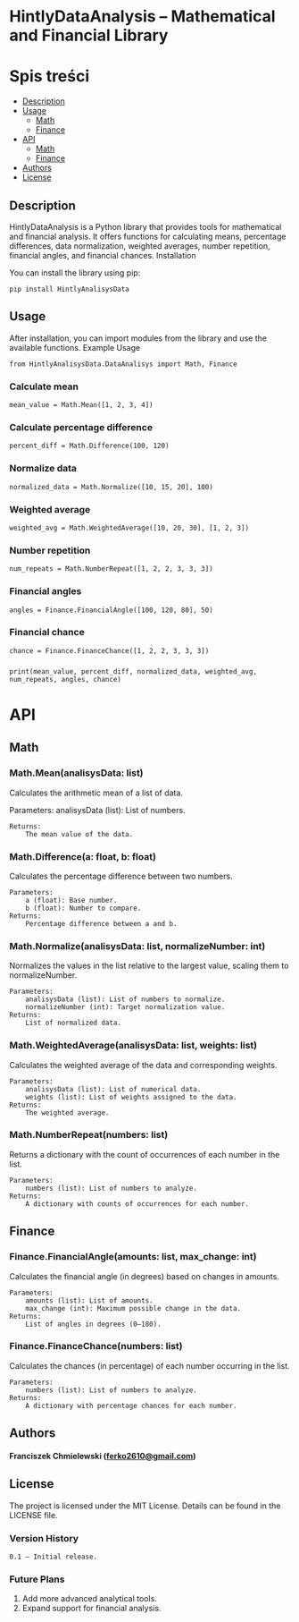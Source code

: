 # HintlyDataAnalysis – Mathematical and Financial Library
# Spis treści
- [Description](#description)
- [Usage](#usage)
  - [Math](#calculate-mean)
  - [Finance](#financial-angles)
- [API](#api)
  - [Math](#math)
  - [Finance](#finance)
- [Authors](#authors)
- [License](#license)
## Description

HintlyDataAnalysis is a Python library that provides tools for mathematical and financial analysis. It offers functions for calculating means, percentage differences, data normalization, weighted averages, number repetition, financial angles, and financial chances.
Installation

You can install the library using pip:

    pip install HintlyAnalisysData

## Usage

After installation, you can import modules from the library and use the available functions.
Example Usage

    from HintlyAnalisysData.DataAnalisys import Math, Finance

### Calculate mean
    mean_value = Math.Mean([1, 2, 3, 4])

### Calculate percentage difference
    percent_diff = Math.Difference(100, 120)

### Normalize data
    normalized_data = Math.Normalize([10, 15, 20], 100)

### Weighted average
    weighted_avg = Math.WeightedAverage([10, 20, 30], [1, 2, 3])

### Number repetition
    num_repeats = Math.NumberRepeat([1, 2, 2, 3, 3, 3])

### Financial angles
    angles = Finance.FinancialAngle([100, 120, 80], 50)

### Financial chance
    chance = Finance.FinanceChance([1, 2, 2, 3, 3, 3])
###
    print(mean_value, percent_diff, normalized_data, weighted_avg, num_repeats, angles, chance)

# API
## Math

### Math.Mean(analisysData: list)

Calculates the arithmetic mean of a list of data.

Parameters:
        analisysData (list): List of numbers.

    Returns:
        The mean value of the data.

### Math.Difference(a: float, b: float)

Calculates the percentage difference between two numbers.

    Parameters:
        a (float): Base number.
        b (float): Number to compare.
    Returns:
        Percentage difference between a and b.

### Math.Normalize(analisysData: list, normalizeNumber: int)

Normalizes the values in the list relative to the largest value, scaling them to normalizeNumber.

    Parameters:
        analisysData (list): List of numbers to normalize.
        normalizeNumber (int): Target normalization value.
    Returns:
        List of normalized data.

### Math.WeightedAverage(analisysData: list, weights: list)

Calculates the weighted average of the data and corresponding weights.

    Parameters:
        analisysData (list): List of numerical data.
        weights (list): List of weights assigned to the data.
    Returns:
        The weighted average.

### Math.NumberRepeat(numbers: list)

Returns a dictionary with the count of occurrences of each number in the list.

    Parameters:
        numbers (list): List of numbers to analyze.
    Returns:
        A dictionary with counts of occurrences for each number.

## Finance

### Finance.FinancialAngle(amounts: list, max_change: int)

Calculates the financial angle (in degrees) based on changes in amounts.

    Parameters:
        amounts (list): List of amounts.
        max_change (int): Maximum possible change in the data.
    Returns:
        List of angles in degrees (0–180).

### Finance.FinanceChance(numbers: list)

Calculates the chances (in percentage) of each number occurring in the list.

    Parameters:
        numbers (list): List of numbers to analyze.
    Returns:
        A dictionary with percentage chances for each number.

## Authors

#### Franciszek Chmielewski (ferko2610@gmail.com)

## License

The project is licensed under the MIT License. Details can be found in the LICENSE file.
### Version History

    0.1 – Initial release.

### Future Plans

1. Add more advanced analytical tools.
2. Expand support for financial analysis.